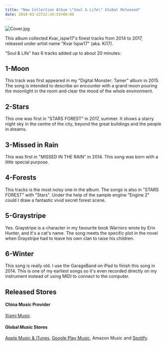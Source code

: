 ```yaml
---
title: "New Collection Album \"Soul & Life\" Global Released"
date: 2018-03-22T22:34:53+08:00
---
```


![Cover.jpg](https://kvar-ispw17.github.io/images/Cover.jpg)

This album collected Kvar_ispw17's finest tracks from 2014 to 2017, released under artist name "Kvar Ispw17" (aka. Ki17).

"Soul & Life" has 6 tracks added up to about 20 minutes:

## 1-Moon

This track was first appeared in my "Digital Monster: Tamer" album in 2015. The song is intended to describe an encounter with a grand moon pouring the moonlight in the room and clear the mood of the whole environment.

## 2-Stars

This one was first in "STARS FOREST" in 2017, summer. It shows a starry night sky in the centre of the city, beyond the great buildings and the people in dreams.

## 3-Missed in Rain

This was first in "MISSED IN THE RAIN" in 2014. This song was born with a _little_ special purpose.

## 4-Forests

This tracks is the most noisy one in the album. The songs is also in "STARS FOREST" with "Stars". Under the help of the sample engine "Engine 2" could I draw a fantastic vivid secret forest scene.

## 5-Graystripe

Yes. Graystripe is a character in my favourite book Warriors wrote by Erin Hunter, and it's a cat's name. The song meets the specific plot in the novel when Graystripe had to leave his own clan to raise his children.

## 6-Winter

This song is really old. I use the GarageBand on iPad to finish this song in 2014. This is one of my earliest songs so it's even recorded directly on my instrument instead of using MIDI to connect to the computer.

## Released Stores

#### China Music Provider

[Xiami Music](http://www.xiami.com/album/yhSwmlc704e).

#### Global Music Stores

[Apple Music & iTunes](https://itunes.apple.com/us/album/soul-life-ep/1360283667?app=music&ign-itsct=1360283667-1360283667&ign-itscg=0177&ign-mpt=uo%3D4), [Google Play Music](https://play.google.com/store/music/album/Kvar_Ispw17_Soul_Life?id=Bshuja6z67qk5dgyjet34yb72nu), Amazon Music and [Spotify](https://open.spotify.com/album/5AUiX7DDUY8ZGhF25vwXpp?si=O0xr-dx-S0mAFSa8dF5I4Q).